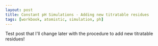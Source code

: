 ```yaml
---
layout: post
title: Constant pH Simulations - Adding new titratable residues
tags: [workbook, atomistic, simulation, ph]
---
```


Test post that I'll change later with the procedure to add new titratable \
residues!
